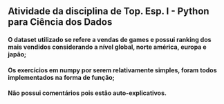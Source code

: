 ## Atividade da disciplina de Top. Esp. I - Python para Ciência dos Dados
#### O dataset utilizado se refere a vendas de games e possui ranking dos mais vendidos considerando a nível global, norte américa, europa e japão;
#### Os exercícios em numpy por serem relativamente simples, foram todos implementados na forma de função;
#### Não possui comentários pois estão auto-explicativos.
